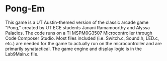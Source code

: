 # Pong-Em
This game is a UT Austin-themed version of the classic arcade game "Pong," created by UT ECE students Janani Ramamoorthy and Alyssa Palacios.
The code runs on a TI MSPM0G3507 Microcontroller through Code Composer Studio. 
Most files included (i.e. Switch.c, Sound.h, LED.c, etc.) are needed for the game to actually run on the microcontroller and are primarily synatactical.
The game engine and display logic is in the Lab9Main.c file. 
